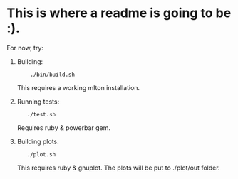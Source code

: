 # This is where a readme is going to be :).

For now, try:

1. Building:

           ./bin/build.sh
   This requires a working mlton installation.

2. Running tests:

          ./test.sh
   Requires ruby & powerbar gem.

3. Building plots.

          ./plot.sh
   This requires ruby & gnuplot.
   The plots will be put to ./plot/out folder.


